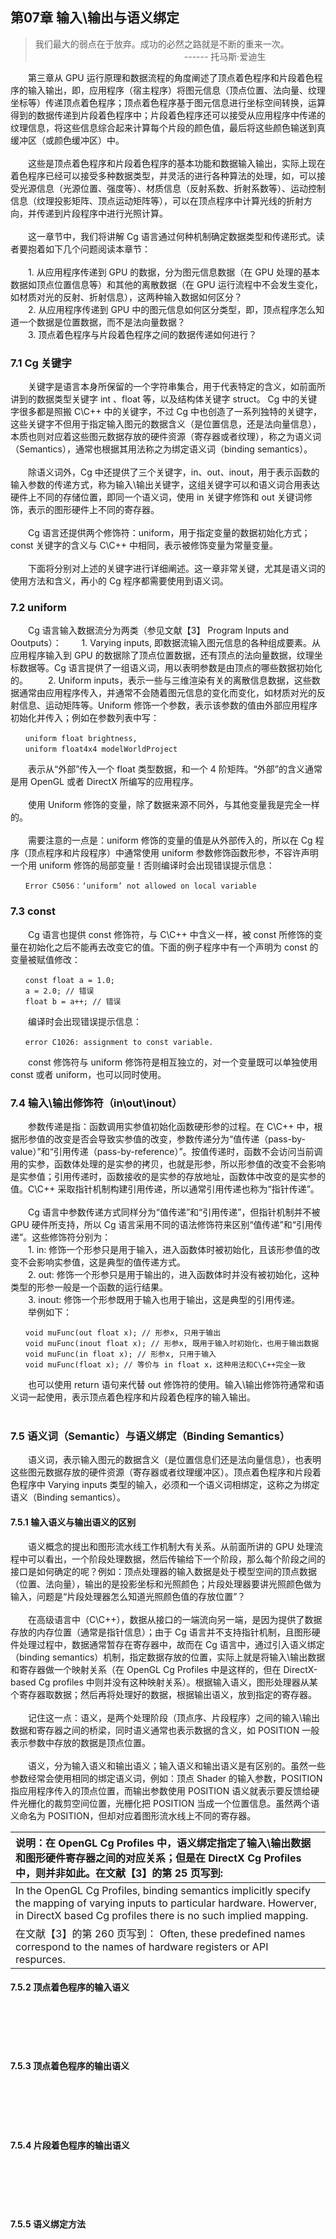 ## 第07章  输入\输出与语义绑定

> 我们最大的弱点在于放弃。成功的必然之路就是不断的重来一次。<br>
　　　　　　　　　　　　　　　　　------ 托马斯·爱迪生

　　第三章从 GPU 运行原理和数据流程的角度阐述了顶点着色程序和片段着色程序的输入输出，即，应用程序（宿主程序）将图元信息（顶点位置、法向量、纹理坐标等）传递顶点着色程序；顶点着色程序基于图元信息进行坐标空间转换，运算得到的数据传递到片段着色程序中；片段着色程序还可以接受从应用程序中传递的纹理信息，将这些信息综合起来计算每个片段的颜色值，最后将这些颜色输送到真缓冲区（或颜色缓冲区）中。
<br><br>
　　这些是顶点着色程序和片段着色程序的基本功能和数据输入输出，实际上现在着色程序已经可以接受多种数据类型，并灵活的进行各种算法的处理，如，可以接受光源信息（光源位置、强度等）、材质信息（反射系数、折射系数等）、运动控制信息（纹理投影矩阵、顶点运动矩阵等），可以在顶点程序中计算光线的折射方向，并传递到片段程序中进行光照计算。
<br><br>
　　这一章节中，我们将讲解 Cg 语言通过何种机制确定数据类型和传递形式。读者要抱着如下几个问题阅读本章节：<br><br>
　　1. 从应用程序传递到 GPU 的数据，分为图元信息数据（在 GPU 处理的基本数据如顶点位置信息等）和其他的离散数据（在 GPU 运行流程中不会发生变化，如材质对光的反射、折射信息），这两种输入数据如何区分？<br>
　　2. 从应用程序传递到 GPU 中的图元信息如何区分类型，即，顶点程序怎么知道一个数据是位置数据，而不是法向量数据？<br>
　　3. 顶点着色程序与片段着色程序之间的数据传递如何进行？
<br>

### 7.1  Cg 关键字

　　关键字是语言本身所保留的一个字符串集合，用于代表特定的含义，如前面所讲到的数据类型关键字 int 、float 等，以及结构体关键字 struct。 Cg 中的关键字很多都是照搬 C\C++ 中的关键字，不过 Cg 中也创造了一系列独特的关键字，这些关键字不但用于指定输入图元的数据含义（是位置信息，还是法向量信息），本质也则对应着这些图元数据存放的硬件资源（寄存器或者纹理），称之为语义词（Semantics），通常也根据其用法称之为绑定语义词（binding semantics）。
<br><br>
　　除语义词外，Cg 中还提供了三个关键字，in、out、inout，用于表示函数的输入参数的传递方式，称为输入\输出关键字，这组关键字可以和语义词合用表达硬件上不同的存储位置，即同一个语义词，使用 in 关键字修饰和 out 关键词修饰，表示的图形硬件上不同的寄存器。
<br><br>
　　Cg 语言还提供两个修饰符：uniform，用于指定变量的数据初始化方式；const 关键字的含义与 C\C++ 中相同，表示被修饰变量为常量变量。
<br><br>
　　下面将分别对上述的关键字进行详细阐述。这一章非常关键，尤其是语义词的使用方法和含义，再小的 Cg 程序都需要使用到语义词。
  
### 7.2  uniform

　　Cg 语言输入数据流分为两类（参见文献【3】 Program Inputs and Ooutputs）：
　　1. Varying inputs, 即数据流输入图元信息的各种组成要素。从应用程序输入到 GPU 的数据除了顶点位置数据，还有顶点的法向量数据，纹理坐标数据等。Cg 语言提供了一组语义词，用以表明参数是由顶点的哪些数据初始化的。
　　2. Uniform inputs，表示一些与三维渲染有关的离散信息数据，这些数据通常由应用程序传入，并通常不会随着图元信息的变化而变化，如材质对光的反射信息、运动矩阵等。Uniform 修饰一个参数，表示该参数的值由外部应用程序初始化并传入；例如在参数列表中写：

 ```
　　uniform float brightness,
　　uniform float4x4 modelWorldProject
 ```
 　　表示从“外部”传入一个 float 类型数据，和一个 4 阶矩阵。“外部”的含义通常是用 OpenGL 或者 DirectX 所编写的应用程序。
<br><br>
 　　使用 Uniform 修饰的变量，除了数据来源不同外，与其他变量我是完全一样的。
<br><br>
 　　需要注意的一点是：uniform 修饰的变量的值是从外部传入的，所以在 Cg 程序（顶点程序和片段程序）中通常使用 uniform 参数修饰函数形参，不容许声明一个用 uniform 修饰的局部变量！否则编译时会出现错误提示信息：　

 ```
　　Error C5056：‘uniform’ not allowed on local variable
 ```
### 7.3  const

 　　Cg 语言也提供 const 修饰符，与 C\C++ 中含义一样，被 const 所修饰的变量在初始化之后不能再去改变它的值。下面的例子程序中有一个声明为 const 的变量被赋值修改：

 ```
　　const float a = 1.0;
　　a = 2.0; // 错误
　　float b = a++; // 错误
 ```
 　　编译时会出现错误提示信息：
 ```
　　error C1026: assignment to const variable.
 ```
 　　const 修饰符与 uniform 修饰符是相互独立的，对一个变量既可以单独使用 const 或者 uniform，也可以同时使用。

### 7.4  输入\输出修饰符（in\out\inout）

 　　参数传递是指：函数调用实参值初始化函数硬形参的过程。在 C\C++ 中，根据形参值的改变是否会导致实参值的改变，参数传递分为“值传递（pass-by-value）”和“引用传递（pass-by-reference）”。按值传递时，函数不会访问当前调用的实参，函数体处理的是实参的拷贝，也就是形参，所以形参值的改变不会影响是实参值；引用传递时，函数接收的是实参的存放地址，函数体中改变的是实参的值。C\C++ 采取指针机制构建引用传递，所以通常引用传递也称为“指针传递”。
<br><br>
 　　Cg 语言中参数传递方式同样分为“值传递”和“引用传递”，但指针机制并不被 GPU 硬件所支持，所以 Cg 语言采用不同的语法修饰符来区别“值传递”和“引用传递”。这些修饰符分别为：<br>
 　　1. in: 修饰一个形参只是用于输入，进入函数体时被初始化，且该形参值的改变不会影响实参值，这是典型的值传递方式。<br>
 　　2. out: 修饰一个形参只是用于输出的，进入函数体时并没有被初始化，这种类型的形参一般是一个函数的运行结果。<br>
 　　3. inout: 修饰一个形参既用于输入也用于输出，这是典型的引用传递。<br>
 　　举例如下：
 ```
　　void muFunc(out float x); // 形参x, 只用于输出
　　void muFunc(inout float x); // 形参x, 既用于输入时初始化，也用于输出数据
　　void muFunc(in float x); // 形参x, 只用于输入
　　void muFunc(float x); // 等价与 in float x，这种用法和C\C++完全一致
 ```
 　　也可以使用 return 语句来代替 out 修饰符的使用。输入\输出修饰符通常和语义词一起使用，表示顶点着色程序和片段着色程序的输入输出。
<br><br>
### 7.5  语义词（Semantic）与语义绑定（Binding Semantics）

 　　语义词，表示输入图元的数据含义（是位置信息们还是法向量信息），也表明这些图元数据存放的硬件资源（寄存器或者纹理缓冲区）。顶点着色程序和片段着色程序中 Varying inputs 类型的输入，必须和一个语义词相绑定，这称之为绑定语义（Binding semantics）。

#### 7.5.1  输入语义与输出语义的区别

 　　语义概念的提出和图形流水线工作机制大有关系。从前面所讲的 GPU 处理流程中可以看出，一个阶段处理数据，然后传输给下一个阶段，那么每个阶段之间的接口是如何确定的呢？例如：顶点处理器的输入数据是处于模型空间的顶点数据（位置、法向量），输出的是投影坐标和光照颜色；片段处理器要讲光照颜色做为输入，问题是“片段处理器怎么知道光照颜色值的存放位置”？
<br><br>
 　　在高级语言中（C\C++），数据从接口的一端流向另一端，是因为提供了数据存放的内存位置（通常是指针信息）；由于 Cg 语言并不支持指针机制，且图形硬件处理过程中，数据通常暂存在寄存器中，故而在 Cg 语言中，通过引入语义绑定（binding semantics）机制，指定数据存放的位置，实际上就是将输入\输出数据和寄存器做一个映射关系（在 OpenGL Cg Profiles 中是这样的，但在 DirectX-based Cg profiles 中则并没有这种映射关系）。根据输入语义，图形处理器从某个寄存器取数据；然后再将处理好的数据，根据输出语义，放到指定的寄存器。
<br><br>
　　记住这一点：语义，是两个处理阶段（顶点序、片段程序）之间的输入\输出数据和寄存器之间的桥梁，同时语义通常也表示数据的含义，如 POSITION 一般表示参数中存放的数据是顶点位置。
<br><br>
 　　语义，分为输入语义和输出语义；输入语义和输出语义是有区别的。虽然一些参数经常会使用相同的绑定语义词，例如：顶点 Shader 的输入参数，POSITION 指应用程序传入的顶点位置，而输出参数使用 POSITION 语义就表示要反馈给硬件光栅化的裁剪空间位置，光栅化把 POSITION 当成一个位置信息。虽然两个语义命名为 POSITION，但却对应着图形流水线上不同的寄存器。
<br>

| 说明：在 OpenGL Cg Profiles 中，语义绑定指定了输入\输出数据和图形硬件寄存器之间的对应关系；但是在 DirectX Cg Profiles 中，则并非如此。在文献【3】的第 25 页写到: |
| :--- |
| In the OpenGL Cg Profiles, binding semantics implicitly specify the mapping of varying inputs to particular hardware. Howerver, in DirectX based Cg profiles there is no such implied mapping. | 
| 在文献【3】的第 260 页写到： Often, these predefined names correspond to the names of hardware registers or API respurces. |

#### 7.5.2  顶点着色程序的输入语义
<br><br>
<br><br>
#### 7.5.3  顶点着色程序的输出语义
<br><br>
<br><br>
#### 7.5.4  片段着色程序的输出语义
<br><br>
<br><br>
#### 7.5.5  语义绑定方法
<br><br>
<br><br>
